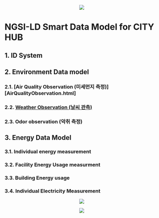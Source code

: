 
<p align="center">
  <img src="https://yalewkidane.github.io/cityhub-data-model/images/cityhubs.png">
</p>

# NGSI-LD Smart Data Model for CITY HUB


## 1.	ID System

## 2.	Environment  Data model 

### 2.1.	[Air Quality Observation (미세먼지 측정)][AirQualityObservation.html]

[AirQualityObservation.md]:https://yalewkidane.github.io/cityhub-data-model/AirQualityObservation.md

### 2.2.  [Weather Observation (날씨 관측)][Weather_Observation_html]
[Weather_Observation_html]:https://yalewkidane.github.io/cityhub-data-model/WeatherObservation.html
### 2.3.  Odor observation (악취 측정)

## 3.	Energy Data Model	

### 3.1.	Individual energy measurement

### 3.2.	Facility Energy	Usage measurment 

### 3.3.	Building Energy usage

### 3.4.	Individual Electricity Measurement


<p align="center">
  <img src="https://yalewkidane.github.io/cityhub-data-model/images/deal.png">
</p>

<p align="center">
  <img src="https://yalewkidane.github.io/cityhub-data-model/images/autoidlabs.png">
</p>



